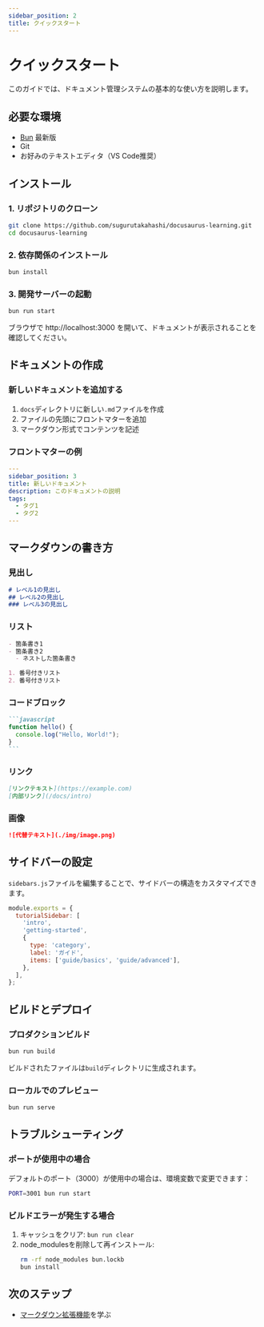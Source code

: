 ```yaml
---
sidebar_position: 2
title: クイックスタート
---
```


# クイックスタート

このガイドでは、ドキュメント管理システムの基本的な使い方を説明します。

## 必要な環境

- [Bun](https://bun.sh/) 最新版
- Git
- お好みのテキストエディタ（VS Code推奨）

## インストール

### 1. リポジトリのクローン

```bash
git clone https://github.com/sugurutakahashi/docusaurus-learning.git
cd docusaurus-learning
```

### 2. 依存関係のインストール

```bash
bun install
```

### 3. 開発サーバーの起動

```bash
bun run start
```

ブラウザで http://localhost:3000 を開いて、ドキュメントが表示されることを確認してください。

## ドキュメントの作成

### 新しいドキュメントを追加する

1. `docs`ディレクトリに新しい`.md`ファイルを作成
2. ファイルの先頭にフロントマターを追加
3. マークダウン形式でコンテンツを記述

### フロントマターの例

```yaml
---
sidebar_position: 3
title: 新しいドキュメント
description: このドキュメントの説明
tags:
  - タグ1
  - タグ2
---
```

## マークダウンの書き方

### 見出し

```markdown
# レベル1の見出し
## レベル2の見出し
### レベル3の見出し
```

### リスト

```markdown
- 箇条書き1
- 箇条書き2
  - ネストした箇条書き

1. 番号付きリスト
2. 番号付きリスト
```

### コードブロック

````markdown
```javascript
function hello() {
  console.log("Hello, World!");
}
```
````

### リンク

```markdown
[リンクテキスト](https://example.com)
[内部リンク](/docs/intro)
```

### 画像

```markdown
![代替テキスト](./img/image.png)
```

## サイドバーの設定

`sidebars.js`ファイルを編集することで、サイドバーの構造をカスタマイズできます。

```javascript
module.exports = {
  tutorialSidebar: [
    'intro',
    'getting-started',
    {
      type: 'category',
      label: 'ガイド',
      items: ['guide/basics', 'guide/advanced'],
    },
  ],
};
```

## ビルドとデプロイ

### プロダクションビルド

```bash
bun run build
```

ビルドされたファイルは`build`ディレクトリに生成されます。

### ローカルでのプレビュー

```bash
bun run serve
```

## トラブルシューティング

### ポートが使用中の場合

デフォルトのポート（3000）が使用中の場合は、環境変数で変更できます：

```bash
PORT=3001 bun run start
```

### ビルドエラーが発生する場合

1. キャッシュをクリア: `bun run clear`
2. node_modulesを削除して再インストール:
   ```bash
   rm -rf node_modules bun.lockb
   bun install
   ```

## 次のステップ

- [マークダウン拡張機能](/docs/markdown-features)を学ぶ
<!-- TODO: 以下のドキュメントは今後作成予定 -->
<!-- - [カスタムコンポーネント](/docs/custom-components)の作成 -->
<!-- - [テーマのカスタマイズ](/docs/theming) -->